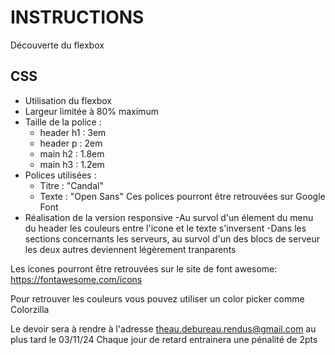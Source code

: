 # INSTRUCTIONS
Découverte du flexbox

## CSS
- Utilisation du flexbox
- Largeur limitée à 80% maximum
- Taille de la police :
  - header h1 : 3em
  - header p : 2em
  - main h2 : 1.8em
  - main h3 : 1.2em
- Polices utilisées :
    - Titre : "Candal"
    - Texte : "Open Sans"
  Ces polices pourront être retrouvées sur Google Font
- Réalisation de la version responsive
-Au survol d'un élement du menu du header les couleurs entre l'icone et le texte s'inversent
-Dans les sections concernants les serveurs, au survol d'un des blocs de serveur les deux autres deviennent légèrement tranparents

Les icones pourront être retrouvées sur le site de font awesome: 
https://fontawesome.com/icons

Pour retrouver les couleurs vous pouvez utiliser un color picker comme Colorzilla

Le devoir sera à rendre à l'adresse theau.debureau.rendus@gmail.com au plus tard le 03/11/24
Chaque jour de retard entrainera une pénalité de 2pts